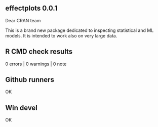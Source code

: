 ## effectplots 0.0.1

Dear CRAN team

This is a brand new package dedicated to inspecting statistical and ML models. It
is intended to work also on very large data.

## R CMD check results

0 errors | 0 warnings | 0 note

## Github runners

OK

## Win devel

OK


